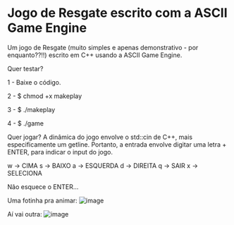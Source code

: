 # Jogo de Resgate escrito com a ASCII Game Engine

Um jogo de Resgate (muito simples e apenas demonstrativo - por enquanto??!!) escrito em C++ usando a ASCII Game Engine.

Quer testar?

  1 - Baixe o código.

  2 - $ chmod +x makeplay

  3 - $ ./makeplay

  4 - $ ./game

Quer jogar?
A dinâmica do jogo envolve o std::cin de C++, mais especificamente um getline. Portanto, a entrada envolve digitar uma letra + ENTER, para indicar o input do jogo.

w -> CIMA
s -> BAIXO
a -> ESQUERDA
d -> DIREITA
q -> SAIR
x -> SELECIONA 

Não esquece o ENTER...

Uma fotinha pra animar:
![image](https://user-images.githubusercontent.com/25358179/233437912-96feeff2-2045-4130-a84b-327a49175707.png)

Aí vai outra:
![image](https://user-images.githubusercontent.com/25358179/233438055-31efd537-cd03-4850-9d40-82d79ede6761.png)

